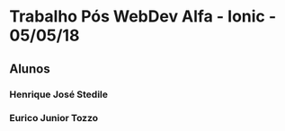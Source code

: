 # Trabalho Pós WebDev Alfa - Ionic - 05/05/18
## Alunos
### Henrique José Stedile
### Eurico Junior Tozzo

